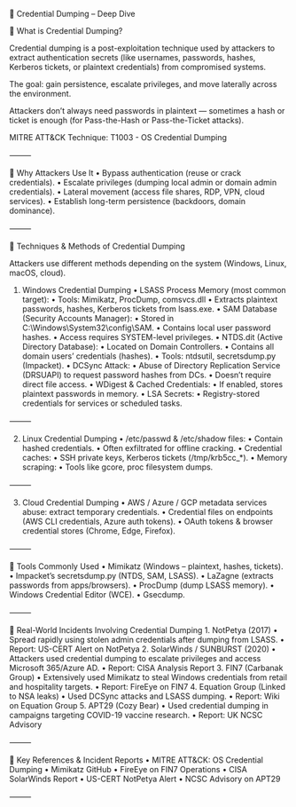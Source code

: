 

📌 Credential Dumping – Deep Dive

🔹 What is Credential Dumping?

Credential dumping is a post-exploitation technique used by attackers to extract authentication secrets (like usernames, passwords, hashes, Kerberos tickets, or plaintext credentials) from compromised systems.

The goal: gain persistence, escalate privileges, and move laterally across the environment.

Attackers don’t always need passwords in plaintext — sometimes a hash or ticket is enough (for Pass-the-Hash or Pass-the-Ticket attacks).

MITRE ATT&CK Technique: T1003 - OS Credential Dumping

⸻

🔹 Why Attackers Use It
	•	Bypass authentication (reuse or crack credentials).
	•	Escalate privileges (dumping local admin or domain admin credentials).
	•	Lateral movement (access file shares, RDP, VPN, cloud services).
	•	Establish long-term persistence (backdoors, domain dominance).

⸻

🔹 Techniques & Methods of Credential Dumping

Attackers use different methods depending on the system (Windows, Linux, macOS, cloud).

1. Windows Credential Dumping
	•	LSASS Process Memory (most common target):
	•	Tools: Mimikatz, ProcDump, comsvcs.dll
	•	Extracts plaintext passwords, hashes, Kerberos tickets from lsass.exe.
	•	SAM Database (Security Accounts Manager):
	•	Stored in C:\Windows\System32\config\SAM.
	•	Contains local user password hashes.
	•	Access requires SYSTEM-level privileges.
	•	NTDS.dit (Active Directory Database):
	•	Located on Domain Controllers.
	•	Contains all domain users’ credentials (hashes).
	•	Tools: ntdsutil, secretsdump.py (Impacket).
	•	DCSync Attack:
	•	Abuse of Directory Replication Service (DRSUAPI) to request password hashes from DCs.
	•	Doesn’t require direct file access.
	•	WDigest & Cached Credentials:
	•	If enabled, stores plaintext passwords in memory.
	•	LSA Secrets:
	•	Registry-stored credentials for services or scheduled tasks.

⸻

2. Linux Credential Dumping
	•	/etc/passwd & /etc/shadow files:
	•	Contain hashed credentials.
	•	Often exfiltrated for offline cracking.
	•	Credential caches:
	•	SSH private keys, Kerberos tickets (/tmp/krb5cc_*).
	•	Memory scraping:
	•	Tools like gcore, proc filesystem dumps.

⸻

3. Cloud Credential Dumping
	•	AWS / Azure / GCP metadata services abuse: extract temporary credentials.
	•	Credential files on endpoints (AWS CLI credentials, Azure auth tokens).
	•	OAuth tokens & browser credential stores (Chrome, Edge, Firefox).

⸻

🔹 Tools Commonly Used
	•	Mimikatz (Windows – plaintext, hashes, tickets).
	•	Impacket’s secretsdump.py (NTDS, SAM, LSASS).
	•	LaZagne (extracts passwords from apps/browsers).
	•	ProcDump (dump LSASS memory).
	•	Windows Credential Editor (WCE).
	•	Gsecdump.

⸻

🔹 Real-World Incidents Involving Credential Dumping
	1.	NotPetya (2017)
	•	Spread rapidly using stolen admin credentials after dumping from LSASS.
	•	Report: US-CERT Alert on NotPetya
	2.	SolarWinds / SUNBURST (2020)
	•	Attackers used credential dumping to escalate privileges and access Microsoft 365/Azure AD.
	•	Report: CISA Analysis Report
	3.	FIN7 (Carbanak Group)
	•	Extensively used Mimikatz to steal Windows credentials from retail and hospitality targets.
	•	Report: FireEye on FIN7
	4.	Equation Group (Linked to NSA leaks)
	•	Used DCSync attacks and LSASS dumping.
	•	Report: Wiki on Equation Group
	5.	APT29 (Cozy Bear)
	•	Used credential dumping in campaigns targeting COVID-19 vaccine research.
	•	Report: UK NCSC Advisory

⸻

🔹 Key References & Incident Reports
	•	MITRE ATT&CK: OS Credential Dumping
	•	Mimikatz GitHub
	•	FireEye on FIN7 Operations
	•	CISA SolarWinds Report
	•	US-CERT NotPetya Alert
	•	NCSC Advisory on APT29

⸻
